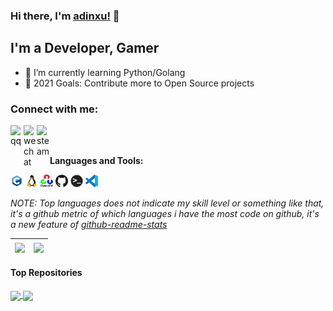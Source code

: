 ### Hi there, I'm [adinxu!](https://adinxu.github.io) :crossed_fingers:

## I'm a Developer, Gamer

- 🌱 I’m currently learning Python/Golang
- 🥅 2021 Goals: Contribute more to Open Source projects

### Connect with me:
<!--- hi, you found my qq and wechat accounts now! lol --->
<a href="#qq:1334585420">
  <img align="left" alt="qq" width="21px" src="https://cdn.jsdelivr.net/npm/simple-icons@v4/icons/tencentqq.svg" />
</a>

<a href="#wechat:h66260x">
  <img align="left" alt="wechat" width="21px" src="https://cdn.jsdelivr.net/npm/simple-icons@v4/icons/wechat.svg" />
</a>

<a href="https://steamcommunity.com/id/xwd2468/">
  <img align="left" alt="steam" width="21px" src="https://cdn.jsdelivr.net/npm/simple-icons@v4/icons/steam.svg" />
</a>

<br />
<br />

**Languages and Tools:**  

<code><img height="20" src="https://raw.githubusercontent.com/github/explore/80688e429a7d4ef2fca1e82350fe8e3517d3494d/topics/c/c.png"></code>
<code><img height="20" src="https://raw.githubusercontent.com/github/explore/80688e429a7d4ef2fca1e82350fe8e3517d3494d/topics/linux/linux.png"></code>
<code><img height="20" src="https://raw.githubusercontent.com/github/explore/80688e429a7d4ef2fca1e82350fe8e3517d3494d/topics/opencv/opencv.png"></code>
<code><img height="20" src="https://raw.githubusercontent.com/github/explore/78df643247d429f6cc873026c0622819ad797942/topics/github/github.png"></code>
<code><img height="20" src="https://raw.githubusercontent.com/github/explore/d92924b1d925bb134e308bd29c9de6c302ed3beb/topics/terminal/terminal.png"></code>
<code><img height="20" src="https://raw.githubusercontent.com/github/explore/80688e429a7d4ef2fca1e82350fe8e3517d3494d/topics/visual-studio-code/visual-studio-code.png"></code>
<!--- 
  if you have forked this to use on your profile, 
  Change the `github-readme-stats-adinxu.vercel.app` to `github-readme-stats.vercel.app` 
--->

<!-- Change the `github-readme-stats-adinxu.vercel.app` to `github-readme-stats.vercel.app`  -->

*NOTE: Top languages does not indicate my skill level or something like that, it's a github metric of which languages i have the most code on github, it's a new feature of [github-readme-stats](https://github.com/anuraghazra/github-readme-stats)*

| <a href="https://github.com/anuraghazra/github-readme-stats"><img align="center" src="https://github-readme-stats-adinxu.vercel.app/api?username=adinxu&show_icons=true&include_all_commits=true&theme=merko&hide_border=true" /></a> | <a href="https://github.com/anuraghazra/github-readme-stats"><img align="center" src="https://github-readme-stats-adinxu.vercel.app/api/top-langs/?username=adinxu&layout=compact&theme=merko&hide_border=true" /></a> |
| ------------- | ------------- |

#### Top Repositories


<a href="https://github.com/anuraghazra/github-readme-stats">
  <img align="center" src="https://github-readme-stats-adinxu.vercel.app/api/pin/?username=adinxu&repo=SerialPortTool&theme=merko" />
</a>
<a href="https://github.com/anuraghazra/anuraghazra.github.io">
  <img align="center" src="https://github-readme-stats-adinxu.vercel.app/api/pin/?username=adinxu&repo=adinxu.github.io&theme=merko" />
</a>


